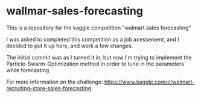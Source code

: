# wallmar-sales-forecasting
This is a repository for the kaggle competition "walmart sales forecasting"

I was asked to completed this competition as a job acessement, and I decided to put it up here, and work a few changes.

The initial commit was as I turned it in, but now I'm trying to implement the Particle-Swarm-Optimization method in order to tune in the parameters while forecasting

For more information on the challenge:
https://www.kaggle.com/c/walmart-recruiting-store-sales-forecasting

